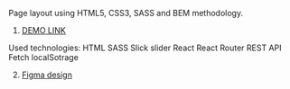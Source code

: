 Page layout using HTML5, CSS3, SASS and BEM methodology.

1. [DEMO LINK](https://ksenia-didukh.github.io/Phone-catalog-React/)

Used technologies:
HTML
SASS
Slick slider
React
React Router
REST API
Fetch
localSotrage

2. [Figma design](https://www.figma.com/file/uEetgWenSRxk9jgiym6Yzp/Phone-catalog-redesign)